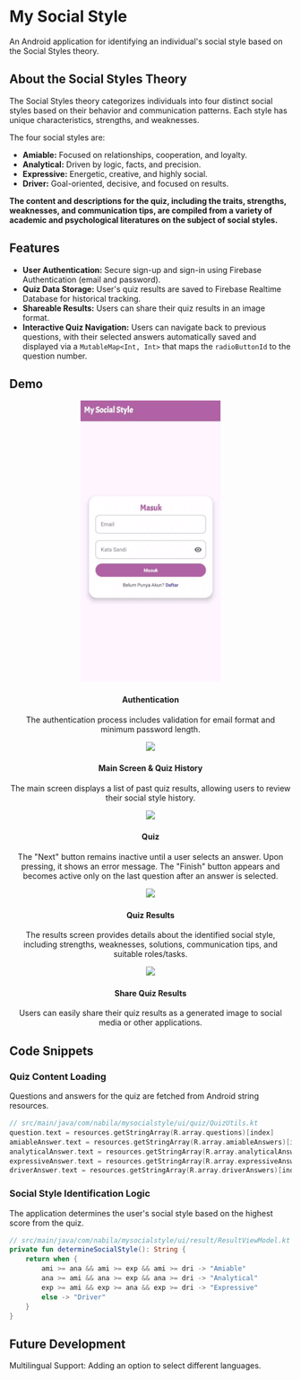 # My Social Style

An Android application for identifying an individual's social style based on the Social Styles theory.

## About the Social Styles Theory

The Social Styles theory categorizes individuals into four distinct social styles based on their behavior and communication patterns. Each style has unique characteristics, strengths, and weaknesses.

The four social styles are:
* **Amiable:** Focused on relationships, cooperation, and loyalty.
* **Analytical:** Driven by logic, facts, and precision.
* **Expressive:** Energetic, creative, and highly social.
* **Driver:** Goal-oriented, decisive, and focused on results.

**The content and descriptions for the quiz, including the traits, strengths, weaknesses, and communication tips, are compiled from a variety of academic and psychological literatures on the subject of social styles.**

## Features

* **User Authentication:** Secure sign-up and sign-in using Firebase Authentication (email and password).
* **Quiz Data Storage:** User's quiz results are saved to Firebase Realtime Database for historical tracking.
* **Shareable Results:** Users can share their quiz results in an image format.
* **Interactive Quiz Navigation:** Users can navigate back to previous questions, with their selected answers automatically saved and displayed via a `MutableMap<Int, Int>` that maps the `radioButtonId` to the question number.


## Demo

<div align="center">
  <img src="https://github.com/nabilaakhairunnisa/mysocialstyle/blob/master/demo/auth.gif"" width="250" />
  <h4>Authentication</h4>
  <p>The authentication process includes validation for email format and minimum password length.</p>
</div>

<div align="center">
  <img src="https://github.com/nabilaakhairunnisa/MySocialStyle/blob/master/demo/main.gif" width="250" />
  <h4>Main Screen & Quiz History</h4>
  <p>The main screen displays a list of past quiz results, allowing users to review their social style history.</p>
</div>

<div align="center">
  <img src="https://github.com/nabilaakhairunnisa/mysocialstyle/blob/master/demo/quiz.gif" width="250" />
  <h4>Quiz</h4>
  <p>The "Next" button remains inactive until a user selects an answer. Upon pressing, it shows an error message. The "Finish" button appears and becomes active only on the last question after an answer is selected.</p>
</div>

<div align="center">
  <img src="https://github.com/nabilaakhairunnisa/mysocialstyle/blob/master/demo/result.gif" width="250" />
  <h4>Quiz Results</h4>
  <p>The results screen provides details about the identified social style, including strengths, weaknesses, solutions, communication tips, and suitable roles/tasks.</p>
</div>

<div align="center">
  <img src="https://github.com/nabilaakhairunnisa/mysocialstyle/blob/master/demo/share.gif" width="250" />
  <h4>Share Quiz Results</h4>
  <p>Users can easily share their quiz results as a generated image to social media or other applications.</p>
</div>

## Code Snippets

### Quiz Content Loading

Questions and answers for the quiz are fetched from Android string resources.

```kotlin
// src/main/java/com/nabila/mysocialstyle/ui/quiz/QuizUtils.kt
question.text = resources.getStringArray(R.array.questions)[index]
amiableAnswer.text = resources.getStringArray(R.array.amiableAnswers)[index]
analyticalAnswer.text = resources.getStringArray(R.array.analyticalAnswers)[index]
expressiveAnswer.text = resources.getStringArray(R.array.expressiveAnswers)[index]
driverAnswer.text = resources.getStringArray(R.array.driverAnswers)[index]
```

### Social Style Identification Logic

The application determines the user's social style based on the highest score from the quiz.

```kotlin
// src/main/java/com/nabila/mysocialstyle/ui/result/ResultViewModel.kt
private fun determineSocialStyle(): String {
    return when {
        ami >= ana && ami >= exp && ami >= dri -> "Amiable"
        ana >= ami && ana >= exp && ana >= dri -> "Analytical"
        exp >= ami && exp >= ana && exp >= dri -> "Expressive"
        else -> "Driver"
    }
}
```

## Future Development
Multilingual Support: Adding an option to select different languages.
